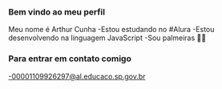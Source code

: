 ### Bem vindo ao meu perfil

Meu nome é Arthur Cunha
  -Estou estudando no #Alura 
  -Estou desenvolvendo na linguagem JavaScript
  -Sou palmeiras 💚🤍

### Para entrar em contato comigo 

-00001109926297@al.educaco.sp.gov.br

